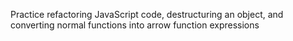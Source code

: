 
Practice refactoring JavaScript code, destructuring an object, and converting normal functions into arrow function expressions
